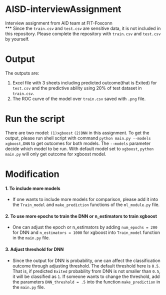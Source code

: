 # AISD-interviewAssignment
Interview assignment from AID team at FIT-Foxconn <br>
*** Since the `train.csv` and `test.csv` are sensitive data, it is not included in this repository. Please complete the repository with `train.csv` and `test.csv` by yourself.

# Output
The outputs are: 
1. Excel file with 3 sheets including predicted outcome(that is Exited) for `test.csv` and the predictive ability using 20% of test dataset in `train.csv`.
2. The ROC curve of the model over `train.csv` saved with `.png` file.

# Run the script
There are two model: `(1)xgboost` `(2)DNN` in this assignment. To get the output, please run shell script with command 
```python main.py --models xgboost,DNN``` 
to get outcomes for both models. The `--models` parameter decide which model to be run. With default model set to `xgboost`, ```python main.py``` will only get outcome for xgboost model.

# Modification 
#### 1. To include more models
- If one wants to include more models for comparison, please add it into the ```Train_model``` and ```make_prediction``` functions of the `ml_module.py` file.

#### 2. To use more epochs to train the DNN or n_estimators to train xgboost
- One can adjust the epoch or n_estimators by adding `num_epochs = 200` for DNN and `n_estimators = 1000` for xgboost into ```Train_model``` function in the `main.py` file.

#### 3. Adjust threshold for DNN
- Since the output for DNN is probability, one can affect the classification outcome through adjusting threshold. The default threshold here is `0.5`. That is, if predicted `Exited` probability from DNN is not smaller than `0.5`, it will be classified as `1`.
If someone wants to change the threshold, add the parameters `DNN_threshold = .5` into the function ```make_prediction``` in the `main.py` file.


